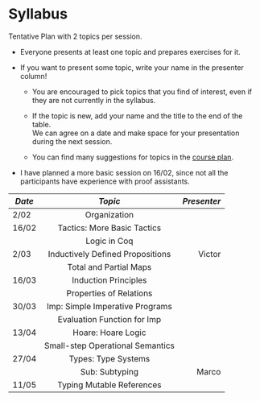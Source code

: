 # Syllabus

Tentative Plan with 2 topics per session.

* Everyone presents at least one topic and prepares exercises for it.
* If you want to present some topic, write your name in the presenter column!

  - You are encouraged to pick topics that you find of interest, even if they are not currently in the syllabus. 
  
  - If the topic is new, add your name and the title to the end of the table.  
    We can agree on a date and make space for your presentation during the next session. 
    
  - You can find many suggestions for topics in the [course plan](/plan.md).
* I have planned  a more basic session on 16/02, since not all the participants have experience with proof assistants.

| *Date*  | *Topic*                          | *Presenter* |
| ------- |:--------------------------------:| -----------:|
|  2/02   | Organization                     |             |
|  16/02  | Tactics: More Basic Tactics      |             |
|         | Logic in Coq                     |             |
|   2/03  | Inductively Defined Propositions | Victor      |
|         | Total and Partial Maps           |             |
|  16/03  | Induction Principles             |             |
|         | Properties of Relations          |             |
|  30/03  | Imp: Simple Imperative Programs  |             |
|         | Evaluation Function for Imp      |             |
|  13/04  | Hoare: Hoare Logic               |             |
|         | Small-step Operational Semantics |             |
|  27/04  | Types: Type Systems              |             |
|         | Sub: Subtyping                   | Marco       |
|  11/05  | Typing Mutable References        |             |




